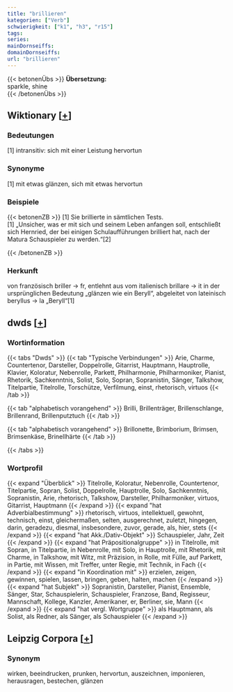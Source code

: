 ```yaml
---
title: "brillieren"
kategorien: ["Verb"]
schwierigkeit: ["k1", "h3", "r15"]
tags:
series:
mainDornseiffs:
domainDornseiffs:
url: "brillieren"
---
```


{{< betonenÜbs >}}
**Übersetzung:**  
sparkle, shine  
{{< /betonenÜbs >}}

## Wiktionary [[+](https://de.wiktionary.org/wiki/brillieren)]

### Bedeutungen
[1] intransitiv: sich mit einer Leistung hervortun  

### Synonyme
[1] mit etwas glänzen, sich mit etwas hervortun  

### Beispiele
{{< betonenZB >}}
[1] Sie brillierte in sämtlichen Tests.  
[1] „Unsicher, was er mit sich und seinem Leben anfangen soll, entschließt sich Hernried, der bei einigen Schulaufführungen brilliert hat, nach der Matura Schauspieler zu werden.“[2]  

{{< /betonenZB >}}
### Herkunft
von französisch briller → fr, entlehnt aus vom italienisch brillare → it in der ursprünglichen Bedeutung „glänzen wie ein Beryll“, abgeleitet von lateinisch beryllus → la „Beryll“[1]  



## dwds [[+](https://www.dwds.de/wb/brillieren)]

### Wortinformation
{{< tabs "Dwds" >}}
{{< tab "Typische Verbindungen" >}}
Arie, Charme, Countertenor, Darsteller, Doppelrolle, Gitarrist, Hauptmann, Hauptrolle, Klavier, Koloratur, Nebenrolle, Parkett, Philharmonie, Philharmoniker, Pianist, Rhetorik, Sachkenntnis, Solist, Solo, Sopran, Sopranistin, Sänger, Talkshow, Titelpartie, Titelrolle, Torschütze, Verfilmung, einst, rhetorisch, virtuos
{{< /tab >}}

{{< tab "alphabetisch vorangehend" >}}
Brilli, Brillenträger, Brillenschlange, Brillenrand, Brillenputztuch
{{< /tab >}}

{{< tab "alphabetisch vorangehend" >}}
Brillonette, Brimborium, Brimsen, Brimsenkäse, Brinellhärte
{{< /tab >}}

{{< /tabs >}}

### Wortprofil
{{< expand "Überblick" >}} Titelrolle, Koloratur, Nebenrolle, Countertenor, Titelpartie, Sopran, Solist, Doppelrolle, Hauptrolle, Solo, Sachkenntnis, Sopranistin, Arie, rhetorisch, Talkshow, Darsteller, Philharmoniker, virtuos, Gitarrist, Hauptmann {{< /expand >}}
{{< expand "hat Adverbialbestimmung" >}} rhetorisch, virtuos, intellektuell, gewohnt, technisch, einst, gleichermaßen, selten, ausgerechnet, zuletzt, hingegen, darin, geradezu, diesmal, insbesondere, zuvor, gerade, als, hier, stets {{< /expand >}}
{{< expand "hat Akk./Dativ-Objekt" >}} Schauspieler, Jahr, Zeit {{< /expand >}}
{{< expand "hat Präpositionalgruppe" >}} in Titelrolle, mit Sopran, in Titelpartie, in Nebenrolle, mit Solo, in Hauptrolle, mit Rhetorik, mit Charme, in Talkshow, mit Witz, mit Präzision, in Rolle, mit Fülle, auf Parkett, in Partie, mit Wissen, mit Treffer, unter Regie, mit Technik, in Fach {{< /expand >}}
{{< expand "in Koordination mit" >}} erzielen, zeigen, gewinnen, spielen, lassen, bringen, geben, halten, machen {{< /expand >}}
{{< expand "hat Subjekt" >}} Sopranistin, Darsteller, Pianist, Ensemble, Sänger, Star, Schauspielerin, Schauspieler, Franzose, Band, Regisseur, Mannschaft, Kollege, Kanzler, Amerikaner, er, Berliner, sie, Mann {{< /expand >}}
{{< expand "hat vergl. Wortgruppe" >}} als Hauptmann, als Solist, als Redner, als Sänger, als Schauspieler {{< /expand >}}

## Leipzig Corpora [[+](https://corpora.uni-leipzig.de/en/res?word=brillieren&corpusId=deu_newscrawl-public_2018)]


### Synonym
wirken, beeindrucken, prunken, hervortun, auszeichnen, imponieren, herausragen, bestechen, glänzen

